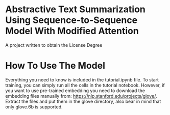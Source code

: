 # Abstractive Text Summarization Using Sequence-to-Sequence Model With Modified Attention
A project written to obtain the License Degree

# How To Use The Model

Everything you need to know is included in the tutorial.ipynb file.
To start training, you can simply run all the cells in the tutorial notebook. However, if you want to use pre-trained embedding you need to download the embedding files manually from: https://nlp.stanford.edu/projects/glove/. Extract the files and put them in the glove directory, also bear in mind that only glove.6b is supported.
